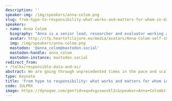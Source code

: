 ```yaml
---
description: ''
speaker-img: /img/speakers/anna-colom.png
slug: from-hype-to-responsibility-what-works-and-matters-for-whom-in-data-and-ai
speakers:
- name: Anna Colom
  biography: "Anna is a senior lead, researcher and evaluator working at the intersections of digital technologies, democratic processes, justice and climate. She's currently active at The Data Tank, an organisation championing a holistic approach to re-using data for the common good.\r\n\r\nBefore joining The Data Tank, she was the Public Participation and Research Lead at the Ada Lovelace Institute. Her role focused on ensuring public perspectives and experiences are embedded in Ada’s research in rigorous, inclusive and meaningful ways.\r\n\r\nPrior to joining Ada, Anna managed the research on democratic innovations at Democratic Society, including the evaluation of deliberative mini-publics across the European Union and the UK. She was Director of Innovations and Learning at Africa’s Voices Foundation and worked as a Senior Research Manager at BBC Media Action, working with teams across South Asia, and East and West Africa. Anna holds a PhD in Political Science from The Open University, where she has applied an intersectional lens to understanding how instant messaging mediates citizenship capabilities. She was formerly a journalist, documentary filmmaker and participatory video facilitator."
  avatar: http://cfp.heartofclojure.eu/media/avatars/Anna-Colom-self-shot-cropped-328x328_Y2TgoH7.png
  img: /img/speakers/anna-colom.png
  mastodon: '@anna_colom@mastodon.social'
  mastodon-handle: anna_colom
  mastodon-instance: mastodon.social
redirect_from:
- /talks/responsible-data-and-ai/
abstract: We are going through unprecedented times in the pace and scale of technological development driven by data and AI systems. Yet, these developments and their applications are being led and decided by a few in -still by large- a regulatory vacuum, supported by narratives driven by hype and power asymmetries. There is however a large and more diverse community of technology developers across the globe who can claim back the authority if it refuses to be blinded by hype; if it questions decisions made by a few; if it favours evidence and ethics over magic; and if it works collaborative with the rest of society to answer some of the most pressing questions of out times on how data and AI can be responsibly used to help people make this world a better place.
type: Keynote
title: 'From hype to responsibility: what works and matters for whom in data and AI?'
code: 3ULPRX
image: https://dynogee.com/gen?id=xqxdvgzswovkl2c&speaker=Anna+Colom&title=From+hype+to+responsibility%3A+what+works+and+matters+for+whom+in+data+and+AI%3F&type=Keynote&img=https%3A//2024.heartofclojure.eu/img/speakers/anna-colom.png%3Fv%3D1725345969877
---
```

